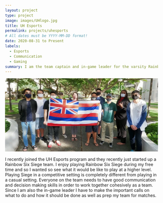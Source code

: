 ```yaml
---
layout: project
type: project
image: images/UHlogo.jpg
title: UH Esports
permalink: projects/uhesports
# All dates must be YYYY-MM-DD format!
date: 2020-08-31 to Present
labels:
  - Esports
  - Communication
  - Gaming
summary: I am the team captain and in-game leader for the varsity Rainbow Six Siege team in UH Esports program.
---
```


<div class="ui medium rounded images">
  <img class="ui image" src="../images/r6team1.jpg">
</div>

I recently joined the UH Esports program and they recently just started up a Rainbow Six Siege team. I enjoy playing Rainbow Six Siege during my free time and so I wanted so see what it would be like to play at a higher level. Playing Siege in a competitive setting is completely different from playing in a casual setting. Everyone on the team needs to have good communication and decision making skills in order to work together cohesively as a team. Since I am also the in-game leader I have to make the important calls on what to do and how it should be done as well as prep my team for matches.

